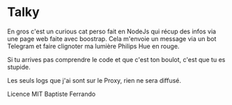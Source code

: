# Talky
En gros c'est un curious cat perso fait en NodeJs qui récup des infos via une page web faite avec boostrap.
Cela m'envoie un message via un bot Telegram et faire clignoter ma lumière Philips Hue en rouge.

Si tu arrives pas comprendre le code et que c'est ton boulot, c'est que tu es stupide.

Les seuls logs que j'ai sont sur le Proxy, rien ne sera diffusé.

Licence MIT
Baptiste Ferrando
